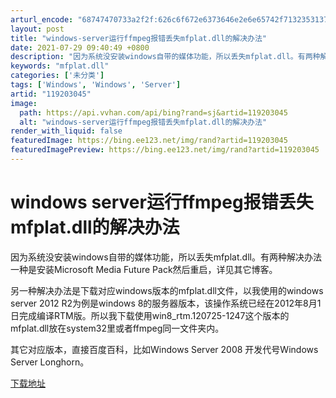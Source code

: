 ```yaml
---
arturl_encode: "68747470733a2f2f:626c6f672e6373646e2e6e65742f713235313738383234362f:61727469636c652f64657461696c732f313139323033303435"
layout: post
title: "windows-server运行ffmpeg报错丢失mfplat.dll的解决办法"
date: 2021-07-29 09:40:49 +0800
description: "因为系统没安装windows自带的媒体功能，所以丢失mfplat.dll。有两种解决办法一种是安装M"
keywords: "mfplat.dll"
categories: ['未分类']
tags: ['Windows', 'Windows', 'Server']
artid: "119203045"
image:
  path: https://api.vvhan.com/api/bing?rand=sj&artid=119203045
  alt: "windows-server运行ffmpeg报错丢失mfplat.dll的解决办法"
render_with_liquid: false
featuredImage: https://bing.ee123.net/img/rand?artid=119203045
featuredImagePreview: https://bing.ee123.net/img/rand?artid=119203045
---
```


# windows server运行ffmpeg报错丢失mfplat.dll的解决办法

因为系统没安装windows自带的媒体功能，所以丢失mfplat.dll。有两种解决办法一种是安装Microsoft Media Future Pack然后重启，详见其它博客。

另一种解决办法是下载对应windows版本的mfplat.dll文件，以我使用的windows server 2012 R2为例是windows 8的服务器版本，该操作系统已经在2012年8月1日完成编译RTM版。所以我下载使用win8\_rtm.120725-1247这个版本的mfplat.dll放在system32里或者ffmpeg同一文件夹内。

其它对应版本，直接百度百科，比如Windows Server 2008 开发代号Windows Server Longhorn。

[下载地址](https://download.csdn.net/download/q251788246/20618139)